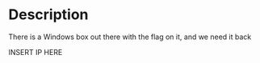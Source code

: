 # Description

There is a Windows box out there with the flag on it, and we need it back

INSERT IP HERE
